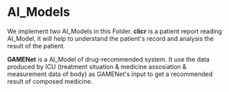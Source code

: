 # AI_Models

We implement two AI_Models in this Folder. **clicr** is a patient report reading AI_Model, it will help to understand the patient's record and analysis the result of the patient.

**GAMENet** is a AI_Model of drug-recommended system. It use the data produced by ICU (treatment situation & medicine assosiation & measurement data of body) as GAMENet's input to get a recommended result of composed medicine.
